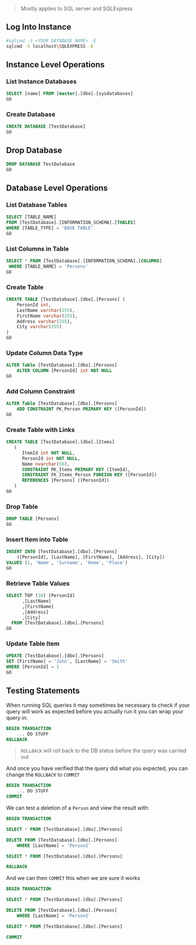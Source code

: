 > Mostly applies to SQL server and SQLExpress

## Log Into Instance

```bash
#sqlcmd -S <YOUR DATABASE NAME> -E
sqlcmd -S localhost\SQLEXPRESS -E
```

## Instance Level Operations

### List Instance Databases

```sql
SELECT [name] FROM [master].[dbo].[sysdatabases]
GO
```

### Create Database

```sql
CREATE DATABASE [TestDatabase]
GO
```

## Drop Database

```sql
DROP DATABASE TestDatabase
GO
```

## Database Level Operations

### List Database Tables

```sql
SELECT [TABLE_NAME]
FROM [TestDatabase].[INFORMATION_SCHEMA].[TABLES]
WHERE [TABLE_TYPE] = 'BASE TABLE'
GO
```

### List Columns in Table

```sql
SELECT * FROM [TestDatabase].[INFORMATION_SCHEMA].[COLUMNS]
 WHERE [TABLE_NAME] = 'Persons'
GO
```

### Create Table

```sql
CREATE TABLE [TestDatabase].[dbo].[Persons] (
    PersonId int,
    LastName varchar(255),
    FirstName varchar(255),
    Address varchar(255),
    City varchar(255)
)
GO
```

### Update Column Data Type

```sql
ALTER Table [TestDatabase].[dbo].[Persons]
	ALTER COLUMN [PersonId] int NOT NULL
GO
```

### Add Column Constraint

```sql
ALTER Table [TestDatabase].[dbo].[Persons]
	ADD CONSTRAINT PK_Person PRIMARY KEY ([PersonId])
GO
```

### Create Table with Links

```sql
CREATE TABLE [TestDatabase].[dbo].[Items]
   (
      ItemId int NOT NULL, 
	  PersonId int NOT NULL, 
	  Name nvarchar(50),
      CONSTRAINT PK_Items PRIMARY KEY (ItemId),
      CONSTRAINT FK_Items_Person FOREIGN KEY ([PersonId])
      REFERENCES [Persons] ([PersonId])
   )
GO
```

### Drop Table

```sql
DROP TABLE [Persons]
GO
```

### Insert Item into Table

```sql
INSERT INTO [TestDatabase].[dbo].[Persons]
    ([PersonId], [LastName], [FirstName], [Address], [City])
VALUES (1, 'Name', 'Surname', 'Home', 'Place')
GO
```

### Retrieve Table Values

```sql
SELECT TOP (10) [PersonId]
      ,[LastName]
      ,[FirstName]
      ,[Address]
      ,[City]
  FROM [TestDatabase].[dbo].[Persons]
GO
```

### Update Table Item

```sql
UPDATE [TestDatabase].[dbo].[Persons]
SET [FirstName] = 'John', [LastName] = 'Smith'
WHERE [PersonId] = 1
GO
```

## Testing Statements

When running SQL queries it may sometimes be necessary to check if your query will work as expected before you actually run it you can wrap your query in:

```sql
BEGIN TRANSACTION
    ... DO STUFF
ROLLBACK
```

> `ROLLBACK` will roll back to the DB status before the query was carried out

And once you have verified that the query did what you expected, you can change the `ROLLBACK` to `COMMIT`

```sql
BEGIN TRANSACTION
    ... DO STUFF
COMMIT
```

We can test a deletion of a `Person` and view the result with:

```sql
BEGIN TRANSACTION

SELECT * FROM [TestDatabase].[dbo].[Persons]

DELETE FROM [TestDatabase].[dbo].[Persons] 
	WHERE [LastName] = 'Person2'

SELECT * FROM [TestDatabase].[dbo].[Persons]

ROLLBACK
```

And we can then `COMMIT` this when we are sure it works

```sql
BEGIN TRANSACTION

SELECT * FROM [TestDatabase].[dbo].[Persons]

DELETE FROM [TestDatabase].[dbo].[Persons] 
	WHERE [LastName] = 'Person2'

SELECT * FROM [TestDatabase].[dbo].[Persons]

COMMIT
```
